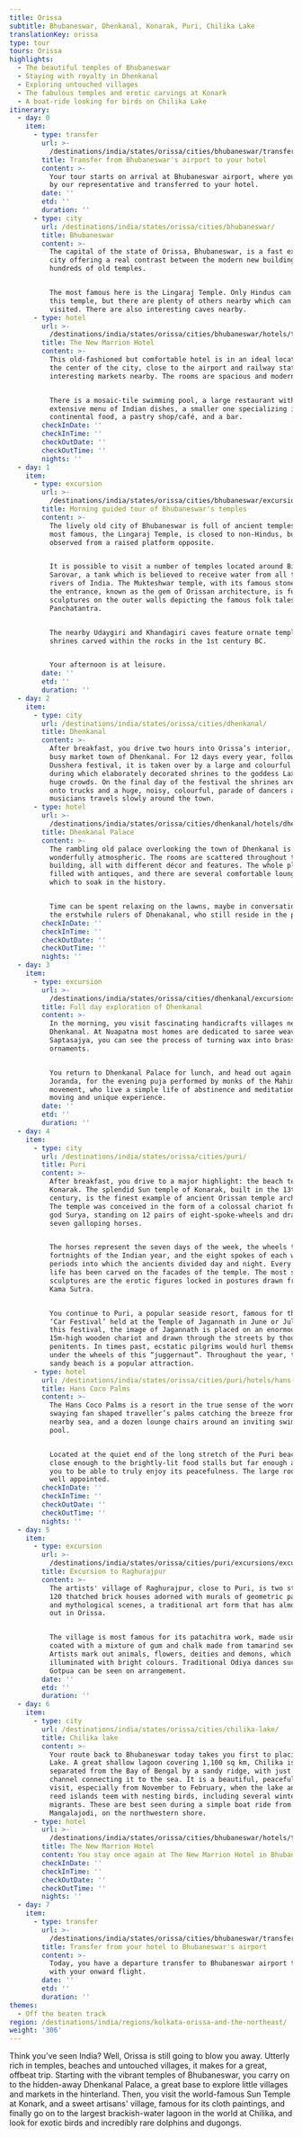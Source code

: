 ```yaml
---
title: Orissa
subtitle: Bhubaneswar, Dhenkanal, Konarak, Puri, Chilika Lake
translationKey: orissa
type: tour
tours: Orissa
highlights:
  - The beautiful temples of Bhubaneswar
  - Staying with royalty in Dhenkanal
  - Exploring untouched villages
  - The fabulous temples and erotic carvings at Konark
  - A boat-ride looking for birds on Chilika Lake
itinerary:
  - day: 0
    item:
      - type: transfer
        url: >-
          /destinations/india/states/orissa/cities/bhubaneswar/transfers/transfer-from-airport-to-hotel/
        title: Transfer from Bhubaneswar's airport to your hotel
        content: >-
          Your tour starts on arrival at Bhubaneswar airport, where you are met
          by our representative and transferred to your hotel.
        date: ''
        etd: ''
        duration: ''
      - type: city
        url: /destinations/india/states/orissa/cities/bhubaneswar/
        title: Bhubaneswar
        content: >-
          The capital of the state of Orissa, Bhubaneswar, is a fast expanding
          city offering a real contrast between the modern new buildings and
          hundreds of old temples.


          The most famous here is the Lingaraj Temple. Only Hindus can enter
          this temple, but there are plenty of others nearby which can be easily
          visited. There are also interesting caves nearby.
      - type: hotel
        url: >-
          /destinations/india/states/orissa/cities/bhubaneswar/hotels/the-new-marrion-hotel/
        title: The New Marrion Hotel
        content: >-
          This old-fashioned but comfortable hotel is in an ideal location in
          the center of the city, close to the airport and railway station, with
          interesting markets nearby. The rooms are spacious and modern.


          There is a mosaic-tile swimming pool, a large restaurant with an
          extensive menu of Indian dishes, a smaller one specializing in
          continental food, a pastry shop/café, and a bar.
        checkInDate: ''
        checkInTime: ''
        checkOutDate: ''
        checkOutTime: ''
        nights: ''
  - day: 1
    item:
      - type: excursion
        url: >-
          /destinations/india/states/orissa/cities/bhubaneswar/excursions/half-day-city-tour-of-bhubaneswar-temples/
        title: Morning guided tour of Bhubaneswar's temples
        content: >-
          The lively old city of Bhubaneswar is full of ancient temples. The
          most famous, the Lingaraj Temple, is closed to non-Hindus, but can be
          observed from a raised platform opposite.


          It is possible to visit a number of temples located around Bindu
          Sarovar, a tank which is believed to receive water from all the holy
          rivers of India. The Mukteshwar temple, with its famous stone arch at
          the entrance, known as the gem of Orissan architecture, is full of
          sculptures on the outer walls depicting the famous folk tales of the
          Panchatantra.


          The nearby Udaygiri and Khandagiri caves feature ornate temples and
          shrines carved within the rocks in the 1st century BC.


          Your afternoon is at leisure.
        date: ''
        etd: ''
        duration: ''
  - day: 2
    item:
      - type: city
        url: /destinations/india/states/orissa/cities/dhenkanal/
        title: Dhenkanal
        content: >-
          After breakfast, you drive two hours into Orissa’s interior, to the
          busy market town of Dhenkanal. For 12 days every year, following the
          Dusshera festival, it is taken over by a large and colourful festival,
          during which elaborately decorated shrines to the goddess Laxmi draw
          huge crowds. On the final day of the festival the shrines are loaded
          onto trucks and a huge, noisy, colourful, parade of dancers and
          musicians travels slowly around the town.
      - type: hotel
        url: >-
          /destinations/india/states/orissa/cities/dhenkanal/hotels/dhenkanal-palace/
        title: Dhenkanal Palace
        content: >-
          The rambling old palace overlooking the town of Dhenkanal is
          wonderfully atmospheric. The rooms are scattered throughout the
          building, all with different décor and features. The whole place is
          filled with antiques, and there are several comfortable lounges in
          which to soak in the history.


          Time can be spent relaxing on the lawns, maybe in conversation with
          the erstwhile rulers of Dhenakanal, who still reside in the palace.
        checkInDate: ''
        checkInTime: ''
        checkOutDate: ''
        checkOutTime: ''
        nights: ''
  - day: 3
    item:
      - type: excursion
        url: >-
          /destinations/india/states/orissa/cities/dhenkanal/excursions/full-day-exploration-of-dhenkanal/
        title: Full day exploration of Dhenkanal
        content: >-
          In the morning, you visit fascinating handicrafts villages near
          Dhenkanal. At Nuapatna most homes are dedicated to saree weaving. At
          Saptasajya, you can see the process of turning wax into brass
          ornaments.


          You return to Dhenkanal Palace for lunch, and head out again to
          Joranda, for the evening puja performed by monks of the Mahima
          movement, who live a simple life of abstinence and meditation, a
          moving and unique experience.
        date: ''
        etd: ''
        duration: ''
  - day: 4
    item:
      - type: city
        url: /destinations/india/states/orissa/cities/puri/
        title: Puri
        content: >-
          After breakfast, you drive to a major highlight: the beach temples of
          Konarak. The splendid Sun temple of Konarak, built in the 13th
          century, is the finest example of ancient Orissan temple architecture.
          The temple was conceived in the form of a colossal chariot for the sun
          god Surya, standing on 12 pairs of eight-spoke-wheels and drawn by
          seven galloping horses.


          The horses represent the seven days of the week, the wheels the 24
          fortnights of the Indian year, and the eight spokes of each wheel the
          periods into which the ancients divided day and night. Every aspect of
          life has been carved on the facades of the temple. The most striking
          sculptures are the erotic figures locked in postures drawn from the
          Kama Sutra.


          You continue to Puri, a popular seaside resort, famous for the great
          ‘Car Festival’ held at the Temple of Jagannath in June or July. During
          this festival, the image of Jagannath is placed on an enormous
          15m-high wooden chariot and drawn through the streets by thousands of
          penitents. In times past, ecstatic pilgrims would hurl themselves
          under the wheels of this “juggernaut”. Throughout the year, the long
          sandy beach is a popular attraction.
      - type: hotel
        url: /destinations/india/states/orissa/cities/puri/hotels/hans-coco-palms/
        title: Hans Coco Palms
        content: >-
          The Hans Coco Palms is a resort in the true sense of the word: with
          swaying fan shaped traveller’s palms catching the breeze from the
          nearby sea, and a dozen lounge chairs around an inviting swimming
          pool.


          Located at the quiet end of the long stretch of the Puri beach, it is
          close enough to the brightly-lit food stalls but far enough away for
          you to be able to truly enjoy its peacefulness. The large rooms are
          well appointed.
        checkInDate: ''
        checkInTime: ''
        checkOutDate: ''
        checkOutTime: ''
        nights: ''
  - day: 5
    item:
      - type: excursion
        url: >-
          /destinations/india/states/orissa/cities/puri/excursions/excursion-to-raghurajpur/
        title: Excursion to Raghurajpur
        content: >-
          The artists' village of Raghurajpur, close to Puri, is two streets of
          120 thatched brick houses adorned with murals of geometric patterns
          and mythological scenes, a traditional art form that has almost died
          out in Orissa.


          The village is most famous for its patachitra work, made using cloth
          coated with a mixture of gum and chalk made from tamarind seeds.
          Artists mark out animals, flowers, deities and demons, which are then
          illuminated with bright colours. Traditional Odiya dances such as
          Gotpua can be seen on arrangement.
        date: ''
        etd: ''
        duration: ''
  - day: 6
    item:
      - type: city
        url: /destinations/india/states/orissa/cities/chilika-lake/
        title: Chilika lake
        content: >-
          Your route back to Bhubaneswar today takes you first to placid Chilika
          Lake. A great shallow lagoon covering 1,100 sq km, Chilika is
          separated from the Bay of Bengal by a sandy ridge, with just a narrow
          channel connecting it to the sea. It is a beautiful, peaceful place to
          visit, especially from November to February, when the lake and its
          reed islands teem with nesting birds, including several winter
          migrants. These are best seen during a simple boat ride from
          Mangalajodi, on the northwestern shore.
      - type: hotel
        url: >-
          /destinations/india/states/orissa/cities/bhubaneswar/hotels/the-new-marrion-hotel/
        title: The New Marrion Hotel
        content: You stay once again at The New Marrion Hotel in Bhubaneswar.
        checkInDate: ''
        checkInTime: ''
        checkOutDate: ''
        checkOutTime: ''
        nights: ''
  - day: 7
    item:
      - type: transfer
        url: >-
          /destinations/india/states/orissa/cities/bhubaneswar/transfers/transfer-from-hotel-to-airport/
        title: Transfer from your hotel to Bhubaneswar's airport
        content: >-
          Today, you have a departure transfer to Bhubaneswar airport to connect
          with your onward flight.
        date: ''
        etd: ''
        duration: ''
themes:
  - Off the beaten track
region: /destinations/india/regions/kolkata-orissa-and-the-northeast/
weight: '306'
---
```


Think you’ve seen India? Well, Orissa is still going to blow you away. Utterly rich in temples, beaches and untouched villages, it makes for a great, offbeat trip. Starting with the vibrant temples of Bhubaneswar, you carry on to the hidden-away Dhenkanal Palace, a great base to explore little villages and markets in the hinterland. Then, you visit the world-famous Sun Temple at Konark, and a sweet artisans' village, famous for its cloth paintings, and finally go on to the largest brackish-water lagoon in the world at Chilika, and look for exotic birds and incredibly rare dolphins and dugongs.
